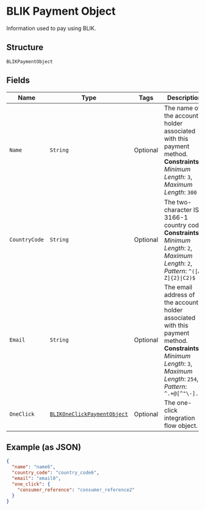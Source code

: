 
# BLIK Payment Object

Information used to pay using BLIK.

## Structure

`BLIKPaymentObject`

## Fields

| Name | Type | Tags | Description | Getter | Setter |
|  --- | --- | --- | --- | --- | --- |
| `Name` | `String` | Optional | The name of the account holder associated with this payment method.<br>**Constraints**: *Minimum Length*: `3`, *Maximum Length*: `300` | String getName() | setName(String name) |
| `CountryCode` | `String` | Optional | The two-character ISO 3166-1 country code.<br>**Constraints**: *Minimum Length*: `2`, *Maximum Length*: `2`, *Pattern*: `^([A-Z]{2}\|C2)$` | String getCountryCode() | setCountryCode(String countryCode) |
| `Email` | `String` | Optional | The email address of the account holder associated with this payment method.<br>**Constraints**: *Minimum Length*: `3`, *Maximum Length*: `254`, *Pattern*: `^.+@[^"\-].+$` | String getEmail() | setEmail(String email) |
| `OneClick` | [`BLIKOneClickPaymentObject`](../../doc/models/blik-one-click-payment-object.md) | Optional | The one-click integration flow object. | BLIKOneClickPaymentObject getOneClick() | setOneClick(BLIKOneClickPaymentObject oneClick) |

## Example (as JSON)

```json
{
  "name": "name6",
  "country_code": "country_code6",
  "email": "email0",
  "one_click": {
    "consumer_reference": "consumer_reference2"
  }
}
```

